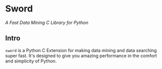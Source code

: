 # Sword

*A Fast Data Mining C Library for Python*

## Intro

`sword` is a Python C Extension for making data mining and data searching super fast. It's designed to 
give you amazing performance in the comfort and simplicity of Python.